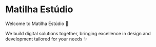 # Matilha Estúdio

Welcome to Matilha Estúdio 👋

We build digital solutions together, bringing excellence in design and development tailored for your needs ✨
